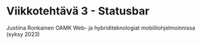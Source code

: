 # Viikkotehtävä 3 - Statusbar

Justiina Ronkainen 
OAMK
Web- ja hybriditeknologiat mobiiliohjelmoinnissa (syksy 2023)